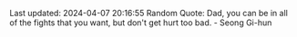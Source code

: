 Last updated: 2024-04-07 20:16:55
Random Quote: Dad, you can be in all of the fights that you want, but don't get hurt too bad. - Seong Gi-hun